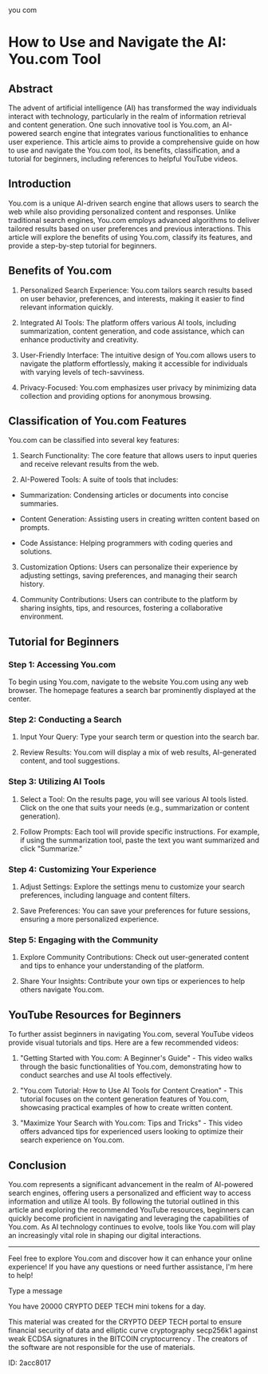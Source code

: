 you com
# How to Use and Navigate the AI: You.com Tool



## Abstract



The advent of artificial intelligence (AI) has transformed the way individuals interact with technology, particularly in the realm of information retrieval and content generation. One such innovative tool is You.com, an AI-powered search engine that integrates various functionalities to enhance user experience. This article aims to provide a comprehensive guide on how to use and navigate the You.com tool, its benefits, classification, and a tutorial for beginners, including references to helpful YouTube videos.



## Introduction



You.com is a unique AI-driven search engine that allows users to search the web while also providing personalized content and responses. Unlike traditional search engines, You.com employs advanced algorithms to deliver tailored results based on user preferences and previous interactions. This article will explore the benefits of using You.com, classify its features, and provide a step-by-step tutorial for beginners.



## Benefits of You.com



1. Personalized Search Experience: You.com tailors search results based on user behavior, preferences, and interests, making it easier to find relevant information quickly.



2. Integrated AI Tools: The platform offers various AI tools, including summarization, content generation, and code assistance, which can enhance productivity and creativity.



3. User-Friendly Interface: The intuitive design of You.com allows users to navigate the platform effortlessly, making it accessible for individuals with varying levels of tech-savviness.



4. Privacy-Focused: You.com emphasizes user privacy by minimizing data collection and providing options for anonymous browsing.



## Classification of You.com Features



You.com can be classified into several key features:



1. Search Functionality: The core feature that allows users to input queries and receive relevant results from the web.



2. AI-Powered Tools: A suite of tools that includes:

- Summarization: Condensing articles or documents into concise summaries.

- Content Generation: Assisting users in creating written content based on prompts.

- Code Assistance: Helping programmers with coding queries and solutions.



3. Customization Options: Users can personalize their experience by adjusting settings, saving preferences, and managing their search history.



4. Community Contributions: Users can contribute to the platform by sharing insights, tips, and resources, fostering a collaborative environment.



## Tutorial for Beginners



### Step 1: Accessing You.com



To begin using You.com, navigate to the website You.com using any web browser. The homepage features a search bar prominently displayed at the center.



### Step 2: Conducting a Search



1. Input Your Query: Type your search term or question into the search bar.

2. Review Results: You.com will display a mix of web results, AI-generated content, and tool suggestions.



### Step 3: Utilizing AI Tools



1. Select a Tool: On the results page, you will see various AI tools listed. Click on the one that suits your needs (e.g., summarization or content generation).

2. Follow Prompts: Each tool will provide specific instructions. For example, if using the summarization tool, paste the text you want summarized and click "Summarize."



### Step 4: Customizing Your Experience



1. Adjust Settings: Explore the settings menu to customize your search preferences, including language and content filters.

2. Save Preferences: You can save your preferences for future sessions, ensuring a more personalized experience.



### Step 5: Engaging with the Community



1. Explore Community Contributions: Check out user-generated content and tips to enhance your understanding of the platform.

2. Share Your Insights: Contribute your own tips or experiences to help others navigate You.com.



## YouTube Resources for Beginners



To further assist beginners in navigating You.com, several YouTube videos provide visual tutorials and tips. Here are a few recommended videos:



1. "Getting Started with You.com: A Beginner's Guide" - This video walks through the basic functionalities of You.com, demonstrating how to conduct searches and use AI tools effectively.



2. "You.com Tutorial: How to Use AI Tools for Content Creation" - This tutorial focuses on the content generation features of You.com, showcasing practical examples of how to create written content.



3. "Maximize Your Search with You.com: Tips and Tricks" - This video offers advanced tips for experienced users looking to optimize their search experience on You.com.



## Conclusion



You.com represents a significant advancement in the realm of AI-powered search engines, offering users a personalized and efficient way to access information and utilize AI tools. By following the tutorial outlined in this article and exploring the recommended YouTube resources, beginners can quickly become proficient in navigating and leveraging the capabilities of You.com. As AI technology continues to evolve, tools like You.com will play an increasingly vital role in shaping our digital interactions.



---



Feel free to explore You.com and discover how it can enhance your online experience! If you have any questions or need further assistance, I'm here to help!



Type a message

You have 20000 CRYPTO DEEP TECH mini tokens for a day.


This material was created for the  CRYPTO DEEP TECH portal  to ensure financial security of data and elliptic curve cryptography  secp256k1 against weak ECDSA  signatures   in the  BITCOIN cryptocurrency . The creators of the software are not responsible for the use of materials.

 ID: 2acc8017
